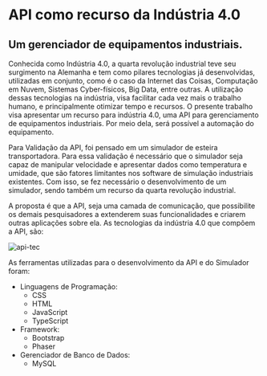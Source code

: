 # API como recurso da Indústria 4.0
## Um gerenciador de equipamentos industriais.

Conhecida como Indústria 4.0, a quarta revolução industrial teve seu surgimento na 
Alemanha e tem como pilares tecnologias já desenvolvidas, utilizadas em conjunto, 
como é o caso da Internet das Coisas, Computação em Nuvem, Sistemas Cyber-físicos, 
Big Data, entre outras. A utilização dessas tecnologias na indústria, visa facilitar 
cada vez mais o trabalho humano, e principalmente otimizar tempo e recursos. O presente 
trabalho visa apresentar um recurso para indústria 4.0, uma API para gerenciamento de equipamentos 
industriais. Por meio dela, será possível a automação do equipamento. 

Para Validação da API, foi pensado em um simulador de esteira transportadora. Para essa validação é necessário que o 
simulador seja capaz de manipular velocidade e apresentar dados como temperatura e umidade, que 
são fatores limitantes nos software de simulação industriais existentes. Com isso, se fez necessário 
o desenvolvimento de um simulador, sendo também um recurso da quarta revolução industrial.

 A proposta é que a API, seja uma camada de comunicação, que possibilite os demais pesquisadores a 
 extenderem suas funcionalidades e criarem outras aplicações sobre ela. As tecnologias da indústria 4.0
 que compõem a API, são:

![api-tec](https://user-images.githubusercontent.com/40812887/106466683-b5ab7f80-64ac-11eb-9ba7-f1bcd4674eae.png)

As ferramentas utilizadas para o desenvolvimento da API e do Simulador foram:
* Linguagens de Programação:
  * CSS
  * HTML
  * JavaScript
  * TypeScript
* Framework:
  * Bootstrap
  * Phaser
* Gerenciador de Banco de Dados:
  * MySQL
